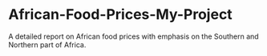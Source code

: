 # African-Food-Prices-My-Project
A detailed report on African food prices with emphasis on the Southern and Northern part of Africa.
